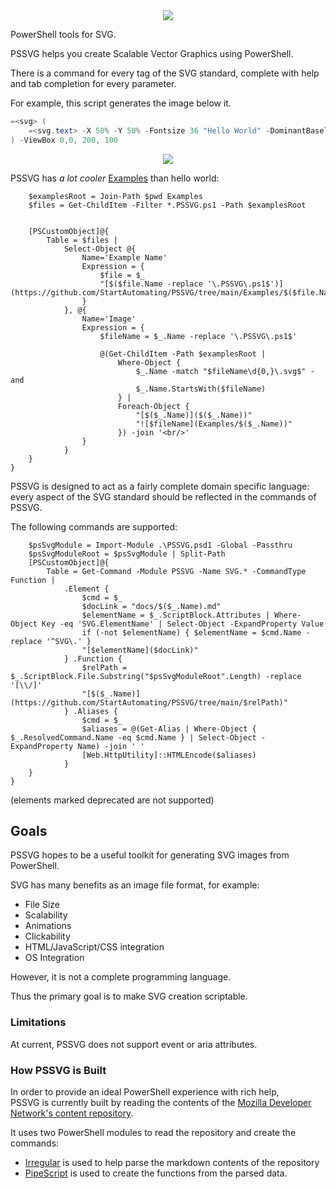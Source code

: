<div align='center'>
<img src='Assets/PSSVG.svg' />
</div>

PowerShell tools for SVG.

PSSVG helps you create Scalable Vector Graphics using PowerShell.


There is a command for every tag of the SVG standard, complete with help and tab completion for every parameter.


For example, this script generates the image below it.

~~~PowerShell
=<svg> (
    =<svg.text> -X 50% -Y 50% -Fontsize 36 "Hello World" -DominantBaseline middle -TextAnchor middle -Fill '#4488ff'
) -ViewBox 0,0, 200, 100
~~~

<div align='center'>
<img src='Examples/HelloWorld.svg' />
</div>

PSSVG has _a lot cooler_ [Examples](https://github.com/StartAutomating/PSSVG/tree/main/Examples) than hello world:

~~~PipeScript {
    $examplesRoot = Join-Path $pwd Examples
    $files = Get-ChildItem -Filter *.PSSVG.ps1 -Path $examplesRoot
    

    [PSCustomObject]@{
        Table = $files | 
            Select-Object @{
                Name='Example Name'
                Expression = {
                    $file = $_
                    "[$($file.Name -replace '\.PSSVG\.ps1$')](https://github.com/StartAutomating/PSSVG/tree/main/Examples/$($file.Name))"
                }            
            }, @{
                Name='Image'
                Expression = {
                    $fileName = $_.Name -replace '\.PSSVG\.ps1$'

                    @(Get-ChildItem -Path $examplesRoot |
                        Where-Object { 
                            $_.Name -match "$fileName\d{0,}\.svg$" -and
                            $_.Name.StartsWith($fileName)
                        } |
                        Foreach-Object {
                            "[$($_.Name)]($($_.Name))"
                            "![$fileName](Examples/$($_.Name))"
                        }) -join '<br/>'
                }
            }              
    }
}
~~~

PSSVG is designed to act as a fairly complete domain specific language:  every aspect of the SVG standard should be reflected in the commands of PSSVG.

The following commands are supported:

~~~PipeScript {
    $psSvgModule = Import-Module .\PSSVG.psd1 -Global -Passthru
    $psSvgModuleRoot = $psSvgModule | Split-Path
    [PSCustomObject]@{
        Table = Get-Command -Module PSSVG -Name SVG.* -CommandType Function |
            .Element {
                $cmd = $_
                $docLink = "docs/$($_.Name).md"
                $elementName = $_.ScriptBlock.Attributes | Where-Object Key -eq 'SVG.ElementName' | Select-Object -ExpandProperty Value
                if (-not $elementName) { $elementName = $cmd.Name -replace '^SVG\.' }
                "[$elementName]($docLink)"
            } .Function {
                $relPath = $_.ScriptBlock.File.Substring("$psSvgModuleRoot".Length) -replace '[\\/]'
                "[$($_.Name)](https://github.com/StartAutomating/PSSVG/tree/main/$relPath)"
            } .Aliases {
                $cmd = $_
                $aliases = @(Get-Alias | Where-Object { $_.ResolvedCommand.Name -eq $cmd.Name } | Select-Object -ExpandProperty Name) -join ' '
                [Web.HttpUtility]::HTMLEncode($aliases)
            }            
    }
}
~~~

(elements marked deprecated are not supported)

## Goals

PSSVG hopes to be a useful toolkit for generating SVG images from PowerShell.

SVG has many benefits as an image file format, for example:
* File Size
* Scalability
* Animations
* Clickability
* HTML/JavaScript/CSS integration
* OS Integration

However, it is not a complete programming language.

Thus the primary goal is to make SVG creation scriptable.

### Limitations 

At current, PSSVG does not support event or aria attributes.

### How PSSVG is Built

In order to provide an ideal PowerShell experience with rich help,  
PSSVG is currently built by reading the contents of the [Mozilla Developer Network's content repository](https://github.com/mdn/content).

It uses two PowerShell modules to read the repository and create the commands:

* [Irregular](https://github.com/StartAutomating/Irregular) is used to help parse the markdown contents of the repository
* [PipeScript](https://github.com/StartAutomating/PipeScript) is used to create the functions from the parsed data.



